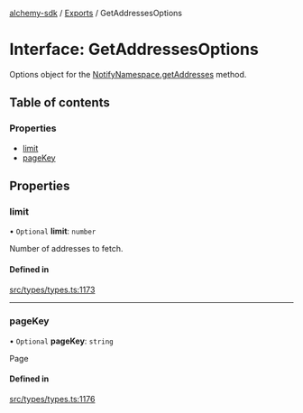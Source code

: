 [alchemy-sdk](../README.md) / [Exports](../modules.md) / GetAddressesOptions

# Interface: GetAddressesOptions

Options object for the [NotifyNamespace.getAddresses](../classes/NotifyNamespace.md#getaddresses) method.

## Table of contents

### Properties

- [limit](GetAddressesOptions.md#limit)
- [pageKey](GetAddressesOptions.md#pagekey)

## Properties

### limit

• `Optional` **limit**: `number`

Number of addresses to fetch.

#### Defined in

[src/types/types.ts:1173](https://github.com/alchemyplatform/alchemy-sdk-js/blob/4e3af22/src/types/types.ts#L1173)

___

### pageKey

• `Optional` **pageKey**: `string`

Page

#### Defined in

[src/types/types.ts:1176](https://github.com/alchemyplatform/alchemy-sdk-js/blob/4e3af22/src/types/types.ts#L1176)
